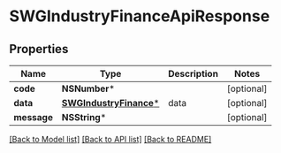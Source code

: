 # SWGIndustryFinanceApiResponse

## Properties
Name | Type | Description | Notes
------------ | ------------- | ------------- | -------------
**code** | **NSNumber*** |  | [optional] 
**data** | [**SWGIndustryFinance***](SWGIndustryFinance.md) | data | [optional] 
**message** | **NSString*** |  | [optional] 

[[Back to Model list]](../README.md#documentation-for-models) [[Back to API list]](../README.md#documentation-for-api-endpoints) [[Back to README]](../README.md)


